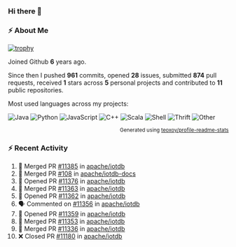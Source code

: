 ### Hi there 👋

### :zap: About Me

[![trophy](https://github-profile-trophy.vercel.app/?username=HTHou&theme=onedark)](https://github.com/ryo-ma/github-profile-trophy)
   
Joined Github **6** years ago.

Since then I pushed **961** commits, opened **28** issues, submitted **874** pull requests, received **1** stars across **5** personal projects and contributed to **11** public repositories.

Most used languages across my projects:

![Java](https://img.shields.io/static/v1?style=flat-square&label=%E2%A0%80&color=555&labelColor=%23b07219&message=Java%EF%B8%B195.4%25)
![Python](https://img.shields.io/static/v1?style=flat-square&label=%E2%A0%80&color=555&labelColor=%233572A5&message=Python%EF%B8%B11.2%25)
![JavaScript](https://img.shields.io/static/v1?style=flat-square&label=%E2%A0%80&color=555&labelColor=%23f1e05a&message=JavaScript%EF%B8%B10.7%25)
![C++](https://img.shields.io/static/v1?style=flat-square&label=%E2%A0%80&color=555&labelColor=%23f34b7d&message=C%2B%2B%EF%B8%B10.5%25)
![Scala](https://img.shields.io/static/v1?style=flat-square&label=%E2%A0%80&color=555&labelColor=%23c22d40&message=Scala%EF%B8%B10.4%25)
![Shell](https://img.shields.io/static/v1?style=flat-square&label=%E2%A0%80&color=555&labelColor=%2389e051&message=Shell%EF%B8%B10.3%25)
![Thrift](https://img.shields.io/static/v1?style=flat-square&label=%E2%A0%80&color=555&labelColor=%23D12127&message=Thrift%EF%B8%B10.3%25)
![Other](https://img.shields.io/static/v1?style=flat-square&label=%E2%A0%80&color=555&labelColor=%23ededed&message=Other%EF%B8%B10.8%25)

<p align="right"><sub>Generated using <a href="https://github.com/marketplace/actions/profile-readme-stats">teoxoy/profile-readme-stats</a></sub></p>


<!--![](https://github.com/HTHou/HTHou/blob/output/github-contribution-grid-snake.svg)-->

<!--![Haonan Hou's github stats](https://github-readme-stats.vercel.app/api?username=HTHou&count_private=true&show_icons=true&theme=onedark)-->

<!--![Haonan Hou's wakatime stats](https://github-readme-stats.vercel.app/api/wakatime?username=HTHou&layout=compact&theme=onedark)-->

<!--![Top Langs](https://github-readme-stats.vercel.app/api/top-langs/?username=HTHou&theme=onedark&layout=compact)-->

### :zap: Recent Activity
<!--START_SECTION:activity-->
1. 🎉 Merged PR [#11385](https://github.com/apache/iotdb/pull/11385) in [apache/iotdb](https://github.com/apache/iotdb)
2. 🎉 Merged PR [#108](https://github.com/apache/iotdb-docs/pull/108) in [apache/iotdb-docs](https://github.com/apache/iotdb-docs)
3. 💪 Opened PR [#11376](https://github.com/apache/iotdb/pull/11376) in [apache/iotdb](https://github.com/apache/iotdb)
4. 🎉 Merged PR [#11363](https://github.com/apache/iotdb/pull/11363) in [apache/iotdb](https://github.com/apache/iotdb)
5. 💪 Opened PR [#11362](https://github.com/apache/iotdb/pull/11362) in [apache/iotdb](https://github.com/apache/iotdb)
6. 🗣 Commented on [#11356](https://github.com/apache/iotdb/issues/11356#issuecomment-1772499585) in [apache/iotdb](https://github.com/apache/iotdb)
7. 💪 Opened PR [#11359](https://github.com/apache/iotdb/pull/11359) in [apache/iotdb](https://github.com/apache/iotdb)
8. 🎉 Merged PR [#11353](https://github.com/apache/iotdb/pull/11353) in [apache/iotdb](https://github.com/apache/iotdb)
9. 🎉 Merged PR [#11336](https://github.com/apache/iotdb/pull/11336) in [apache/iotdb](https://github.com/apache/iotdb)
10. ❌ Closed PR [#11180](https://github.com/apache/iotdb/pull/11180) in [apache/iotdb](https://github.com/apache/iotdb)
<!--END_SECTION:activity-->

<!--
**HTHou/HTHou** is a ✨ _special_ ✨ repository because its `README.md` (this file) appears on your GitHub profile.

Here are some ideas to get you started:

- 🔭 I’m currently working on ...
- 🌱 I’m currently learning ...
- 👯 I’m looking to collaborate on ...
- 🤔 I’m looking for help with ...
- 💬 Ask me about ...
- 📫 How to reach me: ...
- 😄 Pronouns: ...
- ⚡ Fun fact: ...
-->

